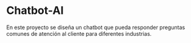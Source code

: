 # Chatbot-AI
En este proyecto se diseña un chatbot que pueda responder preguntas comunes de atención al cliente para diferentes industrias.
